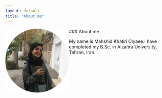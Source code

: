 ```yaml
---
layout: default
title: "About me"
---
```

<img align="left" width="200" height="200" src="/assets/bio.jpg"/>
### About me

   My name is Mahshid Khatiri Olyaee.I have completed my B.Sc. in Alzahra University, Tehran, Iran.

